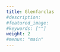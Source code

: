 ```yaml
---
title: Glenfarclas
#description: 
#featured_image: 
#keywords: [""]
weight: 2
#menus: "main"
---
```


